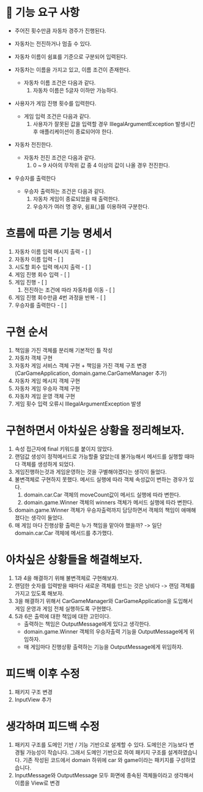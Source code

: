 # 🚀 기능 요구 사항

- 주어진 횟수만큼 자동차 경주가 진행된다.

- 자동차는 전진하거나 멈출 수 있다.

- 자동차 이름이 쉼표를 기준으로 구분되어 입력된다.

- 자동차는 이름을 가지고 있고, 이름 조건이 존재한다.
  - 자동차 이름 조건은 다음과 같다.
    1. 자동차 이름은 5글자 이하만 가능하다.

- 사용자가 게임 진행 횟수를 입력한다.
  - 게임 입력 조건은 다음과 같다.
    1. 사용자가 잘못된 값을 입력할 경우 IllegalArgumentException 발생시킨 후 애플리케이션이 종료되어야 한다.

- 자동차 전진한다.
  - 자동차 전진 조건은 다음과 같다.
    1. 0 ~ 9 사아의 무작위 값 중 4 이상의 값이 나올 경우 전진한다.

- 우승자를 출력한다
  - 우승자 출력하는 조건은 다음과 같다.
    1. 자동차 게임이 종료되었을 때 출력한다.
    2. 우승자가 여러 명 경우, 쉼표(,)를 이용하여 구분한다.

# 흐름에 따른 기능 명세서
1. 자동차 이름 입력 메시지 출력 - [ ]
2. 자동차 이름 입력 - [ ]
3. 시도할 회수 입력 메시지 출력 - [ ]
4. 게임 진행 회수 입력 - [ ]
5. 게임 진행 - [ ]
   1. 전진하는 조건에 따라 자동차를 이동 - [ ]
6. 게임 진행 회수만큼 4번 과정을 반복 - [ ]
7. 우승자를 출력한다 - [ ]

# 구현 순서
1. 책임을 가진 객체를 분리해 기본적인 틀 작성
2. 자동차 객체 구현
3. 자동차 게임 서비스 객체 구현 + 책임을 가진 객체 구조 변경(CarGameApplication, domain.game.CarGameManager 추가)
4. 자동차 게임 메시지 객체 구현
5. 자동차 게임 우승자 객체 구현
6. 자동차 게임 운영 객체 구현
7. 게임 횟수 입력 오류시 IllegalArgumentException 발생


# 구현하면서 아차싶은 상황을 정리해보자.
1. 속성 접근자에 final 키워드를 붙이지 않았다.
2. 랜덤값 생성이 정적메서드로 가능할줄 알았는데 불가능해서 메서드를 실행할 때마다 객체를 생성하게 되었다.
3. 게임진행하는것과 게임운영하는 것을 구별해야겠다는 생각이 들었다.
4. 불변객체로 구현하지 못했다. 메서드 실행에 따라 객체 속성값이 변하는 경우가 있다.
   1. domain.car.Car 객체의 moveCount값이 메서드 실행에 따라 변한다.
   2. domain.game.Winner 객체의 winners 객체가 메서드 실행에 따라 변한다.
5. domain.game.Winner 객체가 우승자출력까지 담당하면서 객체의 책임이 애매해졌다는 생각이 들었다.
6. 매 게임 마다 진행상황 출력은 누가 책임을 맡아야 했을까? -> 일단 domain.car.Car 객체에 메서드를 추가했다.

# 아차싶은 상황들을 해결해보자.
1. 1과 4을 해결하기 위해 불변객체로 구현해보자.
2. 랜덤한 숫자를 입력받을 때마다 새로운 객체를 만드는 것은 낭비다 -> 랜덤 객체를 가지고 있도록 해보자.
3. 3을 해결하기 위해서 CarGameManager와 CarGameApplication을 도입해서 게임 운영과 게임 전체 실행하도록 구현했다.
4. 5과 6은 출력에 대한 책임에 대한 고민이다. 
   - 출력하는 책임은 OutputMessage에게 있다고 생각한다.
   - domain.game.Winner 객체의 우승자출력 기능을 OutputMessage에게 위임하자.
   - 매 게임마다 진행상황 출력하는 기능을 OutputMessage에게 위임하자.

    
# 피드백 이후 수정
1. 패키지 구조 변경
2. InputView 추가


# 생각하며 피드백 수정
1. 패키지 구조를 도메인 기반 / 기능 기반으로 설계할 수 있다.
도메인은 기능보다 변경될 가능성이 작습니다. 그래서 도메인 기반으로 하여 패키지 구조를 설계하였습니다.
기존 작성된 코드에서 domain 하위에 car 와 game이라는 패키지를 구성하였습니다.
2. InputMessage와 OutputMessage 모두 화면에 종속된 객체들이라고 생각해서 이름을 View로 변경